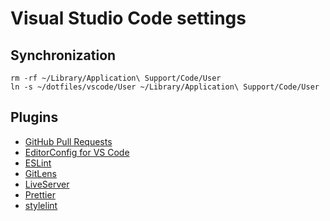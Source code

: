 # Visual Studio Code settings

## Synchronization

```shell
rm -rf ~/Library/Application\ Support/Code/User
ln -s ~/dotfiles/vscode/User ~/Library/Application\ Support/Code/User
```

## Plugins

* [GitHub Pull Requests](https://marketplace.visualstudio.com/items?itemName=GitHub.vscode-pull-request-github)
* [EditorConfig for VS Code](https://marketplace.visualstudio.com/items?itemName=EditorConfig.EditorConfig)
* [ESLint](https://marketplace.visualstudio.com/items?itemName=dbaeumer.vscode-eslint)
* [GitLens](https://marketplace.visualstudio.com/items?itemName=eamodio.gitlens)
* [LiveServer](https://marketplace.visualstudio.com/items?itemName=ritwickdey.LiveServer)
* [Prettier](https://marketplace.visualstudio.com/items?itemName=esbenp.prettier-vscode)
* [stylelint](https://marketplace.visualstudio.com/items?itemName=stylelint.vscode-stylelint)
